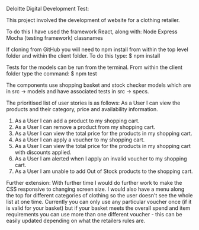 Deloitte Digital Development Test:

This project involved the development of website for a clothing retailer.

To do this I have used the framework React, along with:
Node
Express
Mocha (testing framework)
classnames

If cloning from GitHub you will need to npm install from within the top level folder and within the client folder. To do this type:
$ npm install

Tests for the models can be run from the terminal. From within the client folder type the command:
$ npm test

The components use shopping basket and stock checker models which are in src -> models and have associated tests in src -> specs.


The prioritised list of user stories is as follows:
As a User I can view the products and their category, price and availability
information.
1. As a User I can add a product to my shopping cart.
2. As a User I can remove a product from my shopping cart.
3. As a User I can view the total price for the products in my shopping
cart.
4. As a User I can apply a voucher to my shopping cart.
5. As a User I can view the total price for the products in my shopping cart
with discounts applied.
6. As a User I am alerted when I apply an invalid voucher to my shopping
cart.
7. As a User I am unable to add Out of Stock products to the shopping cart.


Further extension:
With further time I would do further work to make the CSS responsive to changing screen size. I would also have a menu along the top for different categories of clothing so the user doesn't see the whole list at one time.
Currently you can only use any particular voucher once (if it is valid for your basket) but if your basket meets the overall spend and item requirements you can use more than one different voucher - this can be easily updated depending on what the retailers rules are.